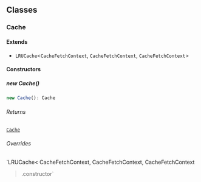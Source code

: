 ## Classes

### Cache

#### Extends

- `LRUCache`\<`CacheFetchContext`, `CacheFetchContext`, `CacheFetchContext`\>

#### Constructors

##### new Cache()

```ts
new Cache(): Cache
```

###### Returns

[`Cache`](constructor-override.md#cache)

###### Overrides

`LRUCache<
  CacheFetchContext,
  CacheFetchContext,
  CacheFetchContext
>.constructor`
